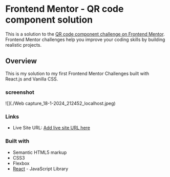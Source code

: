 # Frontend Mentor - QR code component solution

This is a solution to the [QR code component challenge on Frontend Mentor](https://www.frontendmentor.io/challenges/qr-code-component-iux_sIO_H). Frontend Mentor challenges help you improve your coding skills by building realistic projects. 

## Overview

This is my solution to my first Frontend Mentor Challenges built with React.js and Vanilla CSS.

### screenshot

![](./Web capture_18-1-2024_212452_localhost.jpeg)

### Links 

- Live Site URL: [Add live site URL here](https://qr-code-solution-gamma.vercel.app)

### Built with
- Semantic HTML5 markup
- CSS3
- Flexbox
- [React](https://react.dev) - JavaScript Library
